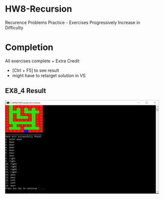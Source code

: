 # HW8-Recursion
Recurence Problems Practice - Exercises Progressively Increase in Difficulty

# Completion
All exercises complete + Extra Credit 
  - [Ctrl + F5] to see result
  - might have to retarget solution in VS
  
 ## EX8_4 Result
 ![](EX8_4-MazeNavigation/Result.jpg)
